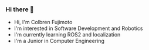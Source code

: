 ### Hi there 👋

<!--
**colbren/colbren** is a ✨ _special_ ✨ repository because its `README.md` (this file) appears on your GitHub profile.

Here are some ideas to get you started:

- 🔭 I’m currently working on ...
- 🌱 I’m currently learning ...
- 👯 I’m looking to collaborate on ...
- 🤔 I’m looking for help with ...
- 💬 Ask me about ...
- 📫 How to reach me: ...
- 😄 Pronouns: ...
- ⚡ Fun fact: ...
-->

- Hi, I'm Colbren Fujimoto
- I'm interested in Software Development and Robotics
- I'm currently learning ROS2 and localization
- I'm a Junior in Computer Engineering
